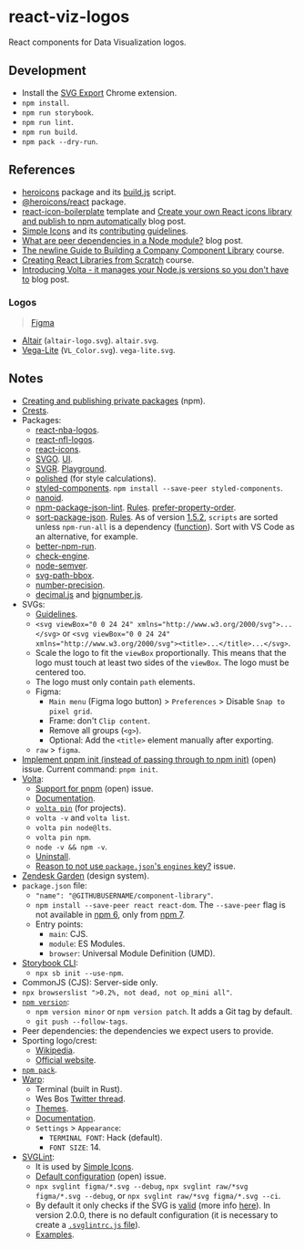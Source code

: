 # react-viz-logos

React components for Data Visualization logos.

## Development

- Install the [SVG Export](https://svgexport.io/) Chrome extension.
- `npm install`.
- `npm run storybook`.
- `npm run lint`.
- `npm run build`.
- `npm pack --dry-run`.

## References

- [heroicons](https://github.com/tailwindlabs/heroicons) package and its [build.js](https://github.com/tailwindlabs/heroicons/blob/master/scripts/build.js) script.
- [@heroicons/react](https://www.npmjs.com/package/@heroicons/react) package.
- [react-icon-boilerplate](https://github.com/mikunpham/react-icon-boilerplate) template and [Create your own React icons library and publish to npm automatically](https://dev.to/quanpham/create-your-own-react-icons-library-and-publish-to-npm-automatically-4i11) blog post.
- [Simple Icons](https://github.com/simple-icons/simple-icons) and its [contributing guidelines](https://github.com/simple-icons/simple-icons/blob/develop/CONTRIBUTING.md).
- [What are peer dependencies in a Node module?](https://flaviocopes.com/npm-peer-dependencies/) blog post.
- [The newline Guide to Building a Company Component Library](https://www.newline.co/courses/newline-guide-to-building-a-company-component-library) course.
- [Creating React Libraries from Scratch](https://www.newline.co/courses/creating-react-libraries-from-scratch) course.
- [Introducing Volta - it manages your Node.js versions so you don't have to](https://www.newline.co/@paigen11/introducing-volta-it-manages-your-nodejs-versions-so-you-dont-have-to--eef49522) blog post.

### Logos

> [Figma](https://www.figma.com/file/KivMb0U7MQW6vzQCrzB2o5/react-viz-logos?node-id=0%3A1)

- [Altair](https://github.com/altair-viz/altair/tree/master/design) (`altair-logo.svg`). `altair.svg`.
- [Vega-Lite](https://github.com/vega/logos) (`VL_Color.svg`). `vega-lite.svg`.

## Notes

- [Creating and publishing private packages](https://docs.npmjs.com/creating-and-publishing-private-packages) (npm).
- [Crests](https://en.wikipedia.org/wiki/Sporting_CP#Crests).
- Packages:
  - [react-nba-logos](https://github.com/ChrisKatsaras/react-nba-logos).
  - [react-nfl-logos](https://github.com/ChrisKatsaras/react-nfl-logos).
  - [react-icons](https://github.com/react-icons/react-icons).
  - [SVGO](https://github.com/svg/svgo). [UI](https://jakearchibald.github.io/svgomg/).
  - [SVGR](https://react-svgr.com/). [Playground](https://react-svgr.com/playground/).
  - [polished](https://polished.js.org/) (for style calculations).
  - [styled-components](https://styled-components.com/). `npm install --save-peer styled-components`.
  - [nanoid](https://www.npmjs.com/package/nanoid).
  - [npm-package-json-lint](https://npmpackagejsonlint.org/en/). [Rules](https://npmpackagejsonlint.org/docs/en/rules). [prefer-property-order](https://npmpackagejsonlint.org/docs/en/rules/package-json-properties/prefer-property-order).
  - [sort-package-json](https://github.com/keithamus/sort-package-json). [Rules](https://github.com/keithamus/sort-package-json/blob/master/defaultRules.md). As of version [1.5.2](https://github.com/keithamus/sort-package-json/releases/tag/v1.52.0), `scripts` are sorted unless `npm-run-all` is a dependency ([function](https://github.com/keithamus/sort-package-json/blob/v1.53.1/index.js#L142)). Sort with VS Code as an alternative, for example.
  - [better-npm-run](https://www.npmjs.com/package/better-npm-run).
  - [check-engine](https://github.com/mohlsen/check-engine).
  - [node-semver](https://github.com/npm/node-semver).
  - [svg-path-bbox](https://www.npmjs.com/package/svg-path-bbox).
  - [number-precision](https://www.npmjs.com/package/number-precision).
  - [decimal.js](https://www.npmjs.com/package/decimal.js) and [bignumber.js](https://www.npmjs.com/package/bignumber.js).
- SVGs:
  - [Guidelines](https://github.com/simple-icons/simple-icons/blob/develop/CONTRIBUTING.md).
  - `<svg viewBox="0 0 24 24" xmlns="http://www.w3.org/2000/svg">...</svg>` or `<svg viewBox="0 0 24 24" xmlns="http://www.w3.org/2000/svg"><title>...</title>...</svg>`.
  - Scale the logo to fit the `viewBox` proportionally. This means that the logo must touch at least two sides of the `viewBox`. The logo must be centered too.
  - The logo must only contain `path` elements.
  - Figma:
    - `Main menu` (Figma logo button) > `Preferences` > Disable `Snap to pixel grid`.
    - Frame: don't `Clip content`.
    - Remove all groups (`<g>`).
    - Optional: Add the `<title>` element manually after exporting.
  - `raw` > `figma`.
- [Implement pnpm init (instead of passing through to npm init)](https://github.com/pnpm/pnpm/issues/3505) (open) issue. Current command: `pnpm init`.
- [Volta](https://github.com/volta-cli/volta):
  - [Support for pnpm](https://github.com/volta-cli/volta/issues/737) (open) issue.
  - [Documentation](https://docs.volta.sh/guide/).
  - [`volta pin`](https://docs.volta.sh/reference/pin) (for projects).
  - `volta -v` and `volta list`.
  - `volta pin node@lts`.
  - `volta pin npm`.
  - `node -v && npm -v`.
  - [Uninstall](https://docs.volta.sh/advanced/uninstall).
  - [Reason to not use `package.json`'s `engines` key?](https://github.com/volta-cli/volta/issues/355) issue.
- [Zendesk Garden](https://garden.zendesk.com/) (design system).
- `package.json` file:
  - `"name": "@GITHUBUSERNAME/component-library"`.
  - `npm install --save-peer react react-dom`. The `--save-peer` flag is not available in [npm 6](https://docs.npmjs.com/cli/v6/commands/npm-install), only from [npm 7](https://docs.npmjs.com/cli/v7/commands/npm-install).
  - Entry points:
    - `main`: CJS.
    - `module`: ES Modules.
    - `browser`: Universal Module Definition (UMD).
- [Storybook CLI](https://www.npmjs.com/package/@storybook/cli):
  - `npx sb init --use-npm`.
- CommonJS (CJS): Server-side only.
- `npx browserslist ">0.2%, not dead, not op_mini all"`.
- [`npm version`](https://docs.npmjs.com/cli/v8/commands/npm-version):
  - `npm version minor` or `npm version patch`. It adds a Git tag by default.
  - `git push --follow-tags`.
- Peer dependencies: the dependencies we expect users to provide.
- Sporting logo/crest:
  - [Wikipedia](https://en.wikipedia.org/wiki/Sporting_CP).
  - [Official website](https://scpconteudos.pt/sites/all/themes/jump/images/SVG/icon_emblema.svg).
- [`npm pack`](https://docs.npmjs.com/cli/v8/commands/npm-pack).
- [Warp](https://www.warp.dev/):
  - Terminal (built in Rust).
  - Wes Bos [Twitter thread](https://twitter.com/wesbos/status/1467939925861486599).
  - [Themes](https://github.com/warpdotdev/themes).
  - [Documentation](https://docs.warp.dev/).
  - `Settings` > `Appearance`:
    - `TERMINAL FONT`: Hack (default).
    - `FONT SIZE`: 14.
- [SVGLint](https://github.com/birjolaxew/svglint):
  - It is used by [Simple Icons](https://github.com/simple-icons/simple-icons).
  - [Default configuration](https://github.com/birjolaxew/svglint/issues/25) (open) issue.
  - `npx svglint figma/*.svg --debug`, `npx svglint raw/*svg figma/*.svg --debug`, or `npx svglint raw/*svg figma/*.svg --ci`.
  - By default it only checks if the SVG is [valid](https://github.com/birjolaxew/svglint/blob/v2.0.0/src/rules/valid.js) (more info [here](https://github.com/birjolaxew/svglint/blob/v2.0.0/src/svglint.js#L45)). In version 2.0.0, there is no default configuration (it is necessary to create a [`.svglintrc.js` file](https://github.com/birjolaxew/svglint#config)).
  - [Examples](https://github.com/birjolaxew/svglint/tree/v2.0.0/test).
